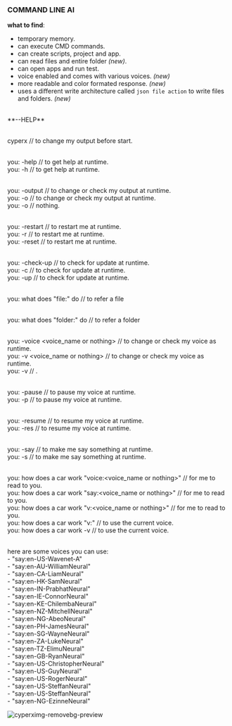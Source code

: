 ### COMMAND LINE AI

**what to find**:
- temporary memory.
- ⁠can execute CMD commands.
- ⁠can create scripts, project and app.
- can read files and entire folder _(new)_.
- ⁠can open apps and run test.
- voice enabled and comes with various voices. _(new)_
- more readable and color formated response. _(new)_
- uses a different write architecture called `json file action` to write files and folders. _(new)_

<br/>
**--HELP**

<br/> cyperx <output folder name> // to change my output before start.

<br/> you: -help // to get help at runtime.
<br/> you: -h    // to get help at runtime.

<br/> you: -output <output folder name or nothing> // to change or check my output at runtime.
<br/> you: -o <output folder name or nothing>      // to change or check my output at runtime.
<br/> you: -o                                      // nothing.

<br/> you: -restart // to restart me at runtime.
<br/> you: -r       // to restart me at runtime.
<br/> you: -reset   // to restart me at runtime.

<br/> you: -check-up // to check for update at runtime.
<br/> you: -c        // to check for update at runtime.
<br/> you: -up       // to check for update at runtime.

<br/> you: what does "file:<filePath>" do // to refer a file

<br/> you: what does "folder:<folderPath>" do // to refer a folder

<br/> you:  -voice <voice_name or nothing> // to change or check my voice as runtime.
<br/> you:  -v <voice_name or nothing>     // to change or check my voice as runtime.
<br/> you:  -v                             // <nothing>.

<br/> you: -pause // to pause my voice at runtime.
<br/> you: -p     // to pause my voice at runtime.

<br/> you: -resume // to resume my voice at runtime.
<br/> you: -res    // to resume my voice at runtime.

<br/> you: -say <text> // to make me say something at runtime.
<br/> you: -s <text> // to make me say something at runtime.

<br/> you: how does a car work "voice:<voice_name or nothing>" // for me to read to you.
<br/> you: how does a car work "say:<voice_name or nothing>"   // for me to read to you.
<br/> you: how does a car work "v:<voice_name or nothing>"     // for me to read to you.
<br/> you: how does a car work "v:"                            // <nothing> to use the current voice.
<br/> you: how does a car work -v                           // to use the current voice.

<br/> here are some voices you can use:
<br/>     - "say:en-US-Wavenet-A"
<br/>     - "say:en-AU-WilliamNeural"
<br/>     - "say:en-CA-LiamNeural"
<br/>     - "say:en-HK-SamNeural"
<br/>     - "say:en-IN-PrabhatNeural"
<br/>     - "say:en-IE-ConnorNeural"
<br/>     - "say:en-KE-ChilembaNeural"
<br/>     - "say:en-NZ-MitchellNeural"
<br/>     - "say:en-NG-AbeoNeural"
<br/>     - "say:en-PH-JamesNeural"
<br/>     - "say:en-SG-WayneNeural"
<br/>     - "say:en-ZA-LukeNeural"
<br/>     - "say:en-TZ-ElimuNeural"
<br/>     - "say:en-GB-RyanNeural"
<br/>     - "say:en-US-ChristopherNeural"
<br/>     - "say:en-US-GuyNeural"
<br/>     - "say:en-US-RogerNeural"
<br/>     - "say:en-US-SteffanNeural"
<br/>     - "say:en-US-SteffanNeural"
<br/>     - "say:en-NG-EzinneNeural"
  <br/>

![cyperximg-removebg-preview](https://github.com/user-attachments/assets/5111ad76-0737-48f4-881b-d630771ebb52)



